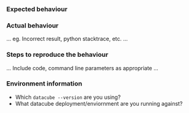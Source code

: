 ### Expected behaviour


### Actual behaviour

... eg. Incorrect result, python stacktrace, etc. ...


### Steps to reproduce the behaviour

... Include code, command line parameters as appropriate ...

### Environment information

* Which ``datacube --version`` are you using?
* What datacube deployment/enviornment are you running against?
